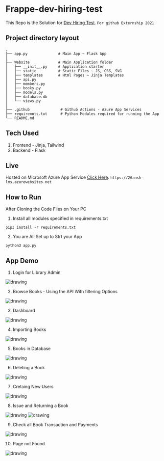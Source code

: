 # Frappe-dev-hiring-test
This Repo is the Solution for [Dev Hiring Test](https://frappe.io/dev-hiring-test). `For github Externship 2021`
## Project directory layout

    .
    ├── app.py              # Main App ~ Flask App
    │          
    ├── Website             # Main Application folder
    │   ├── __init__.py     # Application starter
    │   ├── static          # Static Files ~ JS, CSS, SVG
    │   ├── templates       # Html Pages ~ Jinja Templates
    │   ├── api.py
    │   ├── members.py
    │   ├── books.py
    │   ├── models.py
    │   ├── database.db
    │   └── views.py
    │ 
    ├── .github              # Github Actions - Azure App Services
    ├── requiremnts.txt      # Python Modules required for running the App
    └── README.md

## Tech Used 
1. Frontend - Jinja, Tailwind
2. Backend - Flask
## Live

Hosted on Microsoft Azure App Service [Click Here](https://26ansh-lms.azurewebsites.net). `https://26ansh-lms.azurewebsites.net`
## How to Run

After Cloning the Code Files on Your PC

1. Install all modules specified in requirements.txt
``` 
pip3 install -r requirements.txt
```

2. You are All Set up to Strt your App
```
python3 app.py
```

## App Demo

1. Login for Library Admin
<img src="/screenshots/login.png" alt="drawing" />

2. Browse Books - Using the API With filtering Options
<img src="/screenshots/Browse.png" alt="drawing"/>

3. Dashboard
<img src="/screenshots/dashboard.png" alt="drawing" />

4. Importing Books
<img src="/screenshots/import.png" alt="drawing" />

5. Books in Database
<img src="/screenshots/books.png" alt="drawing"/>

6. Deleting a Book
<img src="/screenshots/delete.png" alt="drawing" />

7. Cretaing New Users
<img src="/screenshots/user.png" alt="drawing" />

8. Issue and Returning a Book
<img src="/screenshots/issue.png" alt="drawing" />
<img src="/screenshots/issue-1.png" alt="drawing" />

9. Check all Book Transaction and Payments
<img src="/screenshots/transactions.png" alt="drawing" />

10. Page not Found
<img src="/screenshots/404.png" alt="drawing" />
